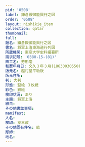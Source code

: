 ```yaml
---
pid: '0508'
label: 鎌倉殿御能興行之図
order: '0508'
layout: nishikie_item
collection: qatar
thumbnail: 
full: 
題名: 鎌倉殿御能興行之図
書名: 将軍上洛東海道行列図
所蔵機関: 東京大学史料編纂所
請求記号: '0380-15-(81)'
画工名: 芳形毫
和暦年月日: 文久３年３月(18630030550)
版元名: 越村屋平助板
版元住所: 
判: 大判
形態: 竪絵 ３枚続
彩色: 錦絵
検印状況: あり
主題: 将軍上洛
細目: 
その他書誌事項: 
manifest: 
人名: 
検印: 亥三改
その他固有件名: 能
彫師: 
地名: 
---
```

